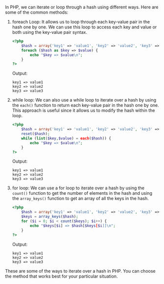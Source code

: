 In PHP, we can iterate or loop through a hash using different ways. Here are some of the common methods:

1. foreach Loop: It allows us to loop through each key-value pair in the hash one by one. We can use this loop to access each key and value or both using the key-value pair syntax.

    ```php
    <?php
        $hash = array('key1' => 'value1', 'key2' => 'value2', 'key3' => 'value3');
        foreach ($hash as $key => $value) {
            echo "$key => $value\n";
        }
    ?>
    ```

    Output:
    ```
    key1 => value1
    key2 => value2
    key3 => value3
    ```

2. while loop: We can also use a while loop to iterate over a hash by using the `each()` function to return each key-value pair in the hash one by one. This approach is useful since it allows us to modify the hash within the loop.

    ```php
    <?php
        $hash = array('key1' => 'value1', 'key2' => 'value2', 'key3' => 'value3');
        reset($hash);
        while (list($key,$value) = each($hash)) {
            echo "$key => $value\n";
        }
    ?>
    ```

    Output:
    ```
    key1 => value1
    key2 => value2
    key3 => value3
    ```

3. for loop: We can use a for loop to iterate over a hash by using the `count()` function to get the number of elements in the hash and using the `array_keys()` function to get an array of all the keys in the hash.

    ```php
    <?php
        $hash = array('key1' => 'value1', 'key2' => 'value2', 'key3' => 'value3');
        $keys = array_keys($hash);
        for ($i = 0; $i < count($keys); $i++) {
            echo "$keys[$i] => $hash[$keys[$i]]\n";
        }
    ?>
    ```

    Output:
    ```
    key1 => value1
    key2 => value2
    key3 => value3
    ```

These are some of the ways to iterate over a hash in PHP. You can choose the method that works best for your particular situation.